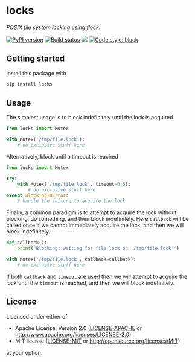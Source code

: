 # locks

*POSIX file system locking using [flock](https://linux.die.net/man/2/flock).*

[![PyPI version](https://img.shields.io/pypi/v/locks)](https://pypi.org/project/locks/)
[![Build status](https://img.shields.io/github/workflow/status/rossmacarthur/locks/build/trunk)](https://github.com/rossmacarthur/locks/actionsquery=workflow%3Abuild)
[![](https://img.shields.io/codecov/c/github/rossmacarthur/locks)](https://codecov.io/gh/rossmacarthur/locks)
[![Code style: black](https://img.shields.io/badge/code%20style-black-101010.svg)](https://github.com/psf/black)

## Getting started

Install this package with

```sh
pip install locks
```

## Usage

The simplest usage is to block indefinitely until the lock is acquired

```python
from locks import Mutex

with Mutex('/tmp/file.lock'):
    # do exclusive stuff here
```

Alternatively, block until a timeout is reached

```python
from locks import Mutex

try:
    with Mutex('/tmp/file.lock', timeout=0.5):
        # do exclusive stuff here
except BlockingIOError:
    # handle the failure to acquire the lock
```

Finally, a common paradigm is to attempt to acquire the lock without blocking,
do something, and then block indefinitely. Here `callback` will be called once
if we cannot immediately acquire the lock, and then we will block indefinitely.

```python
def callback():
    print("Blocking: waiting for file lock on '/tmp/file.lock'")

with Mutex('/tmp/file.lock', callback=callback):
    # do exclusive stuff here
```

If both `callback` and `timeout` are used then we will attempt to
acquire the lock until the `timeout` is reached, and then we will block
indefinitely.

## License

Licensed under either of

- Apache License, Version 2.0 ([LICENSE-APACHE](LICENSE-APACHE) or
  http://www.apache.org/licenses/LICENSE-2.0)
- MIT license ([LICENSE-MIT](LICENSE-MIT) or http://opensource.org/licenses/MIT)

at your option.
